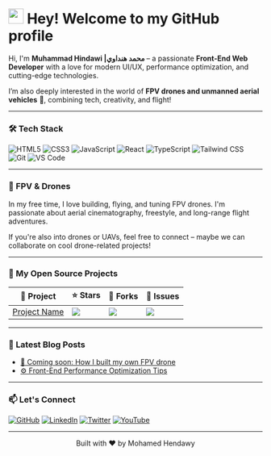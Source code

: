 <h1><img src="https://emojis.slackmojis.com/emojis/images/1531849430/4246/blob-sunglasses.gif?1531849430" width="30"/> Hey! Welcome to my GitHub profile</h1>

<p>Hi, I'm <strong>Muhammad Hindawi |محمد هنداوي </strong> – a passionate <strong>Front-End Web Developer</strong> with a love for modern UI/UX, performance optimization, and cutting-edge technologies.</p>

<p>I’m also deeply interested in the world of <strong>FPV drones and unmanned aerial vehicles</strong> 🚁, combining tech, creativity, and flight!</p>

---

<h3>🛠️ Tech Stack</h3>
<p>
  <img alt="HTML5" src="https://img.shields.io/badge/-HTML5-E34F26?style=flat-square&logo=html5&logoColor=white" />
  <img alt="CSS3" src="https://img.shields.io/badge/-CSS3-1572B6?style=flat-square&logo=css3&logoColor=white" />
  <img alt="JavaScript" src="https://img.shields.io/badge/-JavaScript-F7DF1E?style=flat-square&logo=javascript&logoColor=black" />
  <img alt="React" src="https://img.shields.io/badge/-React-61DAFB?style=flat-square&logo=react&logoColor=black" />
  <img alt="TypeScript" src="https://img.shields.io/badge/-TypeScript-3178C6?style=flat-square&logo=typescript&logoColor=white" />
  <img alt="Tailwind CSS" src="https://img.shields.io/badge/-TailwindCSS-38B2AC?style=flat-square&logo=tailwind-css&logoColor=white" />
  <img alt="Git" src="https://img.shields.io/badge/-Git-F05032?style=flat-square&logo=git&logoColor=white" />
  <img alt="VS Code" src="https://img.shields.io/badge/-VSCode-007ACC?style=flat-square&logo=visual-studio-code&logoColor=white" />
</p>

---

<h3>📸 FPV & Drones</h3>
<p>In my free time, I love building, flying, and tuning FPV drones. I'm passionate about aerial cinematography, freestyle, and long-range flight adventures.</p>

<p>If you're also into drones or UAVs, feel free to connect – maybe we can collaborate on cool drone-related projects!</p>

---

<h3>📂 My Open Source Projects</h3>
<table>
  <thead>
    <tr>
      <th>🚀 Project</th>
      <th>⭐ Stars</th>
      <th>🍴 Forks</th>
      <th>🐞 Issues</th>
    </tr>
  </thead>
  <tbody>
    <tr>
      <td><a href="https://github.com/YOUR_USERNAME/PROJECT_NAME">Project Name</a></td>
      <td><img src="https://img.shields.io/github/stars/YOUR_USERNAME/PROJECT_NAME?style=flat-square"/></td>
      <td><img src="https://img.shields.io/github/forks/YOUR_USERNAME/PROJECT_NAME?style=flat-square"/></td>
      <td><img src="https://img.shields.io/github/issues/YOUR_USERNAME/PROJECT_NAME?style=flat-square"/></td>
    </tr>
    <!-- Repeat for more projects -->
  </tbody>
</table>

---

<h3>📡 Latest Blog Posts</h3>

<!-- Optionally use GitHub Actions to auto update -->
<ul>
  <li><a href="#">📘 Coming soon: How I built my own FPV drone</a></li>
  <li><a href="#">⚙️ Front-End Performance Optimization Tips</a></li>
</ul>

---

<h3>📫 Let's Connect</h3>
<p>
  <a href="https://github.com/YOUR_USERNAME" target="_blank"><img alt="GitHub" src="https://img.shields.io/badge/GitHub-000?&style=for-the-badge&logo=github&logoColor=white" /></a>
  <a href="https://linkedin.com/in/YOUR_LINK" target="_blank"><img alt="LinkedIn" src="https://img.shields.io/badge/LinkedIn-0077B5?style=for-the-badge&logo=linkedin&logoColor=white" /></a>
  <a href="https://twitter.com/YOUR_USERNAME" target="_blank"><img alt="Twitter" src="https://img.shields.io/badge/Twitter-1DA1F2?style=for-the-badge&logo=twitter&logoColor=white" /></a>
  <a href="https://youtube.com/YOUR_CHANNEL" target="_blank"><img alt="YouTube" src="https://img.shields.io/badge/YouTube-FF0000?style=for-the-badge&logo=youtube&logoColor=white" /></a>
</p>

---

<p align="center">Built with ❤️ by Mohamed Hendawy</p>

